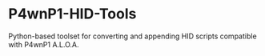 # P4wnP1-HID-Tools
Python-based toolset for converting and appending HID scripts compatible with P4wnP1 A.L.O.A.
